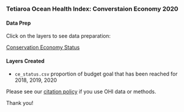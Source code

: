 ### Tetiaroa Ocean Health Index: Converstaion Economy 2020

#### Data Prep

Click on the layers to see data preparation:

[Conservation Economy Status](https://ohi-4site.github.io/tet-prep/prep/ce/v2020/ce_data_prep.html)

#### Layers Created

- `ce_status.csv` proportion of budget goal that has been reached for 2018, 2019, 2020


Please see our [citation policy](https://ohi-science.org/citation-policy/) if you use OHI data or methods.

Thank you!